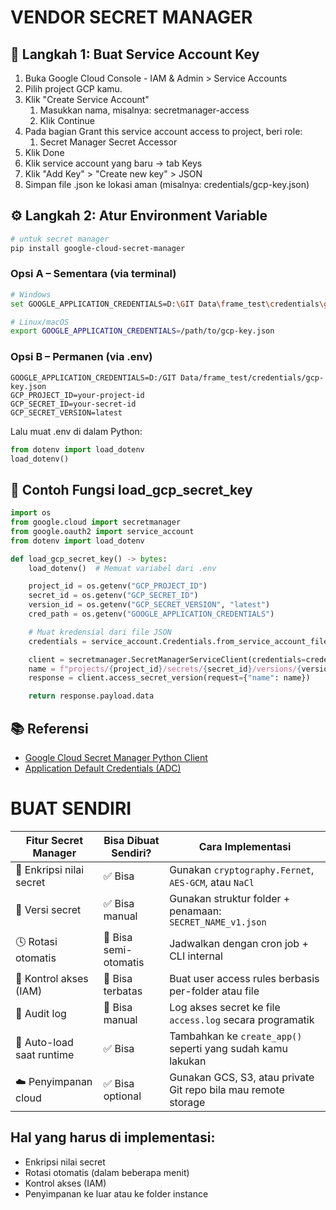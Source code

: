 # VENDOR SECRET MANAGER

## 🔐 Langkah 1: Buat Service Account Key
1. Buka Google Cloud Console - IAM & Admin > Service Accounts
2. Pilih project GCP kamu.
3. Klik "Create Service Account"
    1. Masukkan nama, misalnya: secretmanager-access
    2. Klik Continue
4. Pada bagian Grant this service account access to project, beri role:
    1. Secret Manager Secret Accessor
5. Klik Done
6. Klik service account yang baru → tab Keys
7. Klik "Add Key" > "Create new key" > JSON
8. Simpan file .json ke lokasi aman (misalnya: credentials/gcp-key.json)

## ⚙️ Langkah 2: Atur Environment Variable
```bash
# untuk secret manager
pip install google-cloud-secret-manager
```

### Opsi A – Sementara (via terminal)
```bash
# Windows
set GOOGLE_APPLICATION_CREDENTIALS=D:\GIT Data\frame_test\credentials\gcp-key.json

# Linux/macOS
export GOOGLE_APPLICATION_CREDENTIALS=/path/to/gcp-key.json
```

### Opsi B – Permanen (via .env)
```env
GOOGLE_APPLICATION_CREDENTIALS=D:/GIT Data/frame_test/credentials/gcp-key.json
GCP_PROJECT_ID=your-project-id
GCP_SECRET_ID=your-secret-id
GCP_SECRET_VERSION=latest
```
Lalu muat .env di dalam Python:
```python
from dotenv import load_dotenv
load_dotenv()
```

## 🧪 Contoh Fungsi load_gcp_secret_key
```python
import os
from google.cloud import secretmanager
from google.oauth2 import service_account
from dotenv import load_dotenv

def load_gcp_secret_key() -> bytes:
    load_dotenv()  # Memuat variabel dari .env

    project_id = os.getenv("GCP_PROJECT_ID")
    secret_id = os.getenv("GCP_SECRET_ID")
    version_id = os.getenv("GCP_SECRET_VERSION", "latest")
    cred_path = os.getenv("GOOGLE_APPLICATION_CREDENTIALS")

    # Muat kredensial dari file JSON
    credentials = service_account.Credentials.from_service_account_file(cred_path)

    client = secretmanager.SecretManagerServiceClient(credentials=credentials)
    name = f"projects/{project_id}/secrets/{secret_id}/versions/{version_id}"
    response = client.access_secret_version(request={"name": name})

    return response.payload.data
```

## 📚 Referensi
* [Google Cloud Secret Manager Python Client](https://cloud.google.com/secret-manager/docs/reference/libraries)
* [Application Default Credentials (ADC)](https://cloud.google.com/docs/authentication/provide-credentials-adc#how-to)

# BUAT SENDIRI

| Fitur Secret Manager      | Bisa Dibuat Sendiri?  | Cara Implementasi                                              |
| ------------------------- | --------------------- | -------------------------------------------------------------- |
| 🔐 Enkripsi nilai secret  | ✅ Bisa                | Gunakan `cryptography.Fernet`, `AES-GCM`, atau `NaCl`          |
| 🧾 Versi secret           | ✅ Bisa manual         | Gunakan struktur folder + penamaan: `SECRET_NAME_v1.json`      |
| 🕓 Rotasi otomatis        | 🔶 Bisa semi-otomatis | Jadwalkan dengan cron job + CLI internal                       |
| 👥 Kontrol akses (IAM)    | 🔶 Bisa terbatas      | Buat user access rules berbasis per-folder atau file           |
| 📜 Audit log              | 🔶 Bisa manual        | Log akses secret ke file `access.log` secara programatik       |
| 🔁 Auto-load saat runtime | ✅ Bisa                | Tambahkan ke `create_app()` seperti yang sudah kamu lakukan    |
| ☁️ Penyimpanan cloud      | ✅ Bisa optional       | Gunakan GCS, S3, atau private Git repo bila mau remote storage |

## Hal yang harus di implementasi:
* Enkripsi nilai secret
* Rotasi otomatis (dalam beberapa menit)
* Kontrol akses (IAM)
* Penyimpanan ke luar atau ke folder instance
